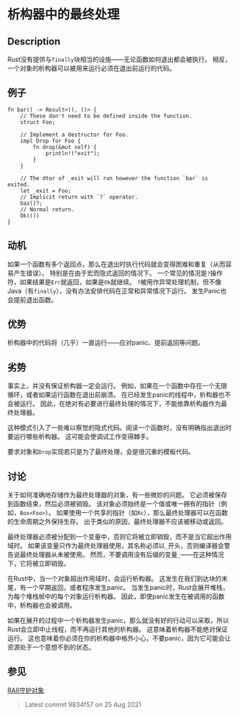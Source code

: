 # 析构器中的最终处理

## Description

Rust没有提供与`finally`块相当的设施——无论函数如何退出都会被执行。
相反，一个对象的析构器可以被用来运行必须在退出前运行的代码。

## 例子

```rust,ignore
fn bar() -> Result<(), ()> {
    // These don't need to be defined inside the function.
    struct Foo;

    // Implement a destructor for Foo.
    impl Drop for Foo {
        fn drop(&mut self) {
            println!("exit");
        }
    }

    // The dtor of _exit will run however the function `bar` is exited.
    let _exit = Foo;
    // Implicit return with `?` operator.
    baz()?;
    // Normal return.
    Ok(())
}
```

## 动机

如果一个函数有多个返回点，那么在退出时执行代码就会变得困难和重复（从而容易产生错误）。
特别是在由于宏而隐式返回的情况下。
一个常见的情况是`?`操作符，如果结果是`Err`就返回，如果是`Ok`就继续。
 `?`被用作异常处理机制，但不像Java（有`finally`），没有办法安排代码在正常和异常情况下运行。
发生Panic也会提前退出函数。

## 优势

析构器中的代码将（几乎）一直运行——应对panic、提前返回等问题。

## 劣势

事实上，并没有保证析构器一定会运行。
例如，如果在一个函数中存在一个无限循环，或者如果运行函数在退出前崩溃。
在已经发生panic的线程中，析构器也不会被运行。
因此，在绝对有必要进行最终处理的情况下，不能依靠析构器作为最终处理器。


这种模式引入了一些难以察觉的隐式代码。阅读一个函数时，没有明确指出退出时要运行哪些析构器。
这可能会使调试工作变得棘手。

要求对象和`Drop`实现若只是为了最终处理，会是很沉重的模板代码。

## 讨论

关于如何准确地存储作为最终处理器的对象，有一些微妙的问题。
它必须被保存到函数结束，然后必须被销毁。
该对象必须始终是一个值或唯一拥有的指针（例如，`Box<Foo>`）。
如果使用一个共享的指针（如`Rc`），那么最终处理器可以在函数的生命周期之外保持生存。
出于类似的原因，最终处理器不应该被移动或返回。

最终处理器必须被分配到一个变量中，否则它将被立即销毁，而不是当它超出作用域时。
如果该变量只作为最终处理器使用，其名称必须以`_`开头，否则编译器会警告说最终处理器从未被使用。
然而，不要调用没有后缀的变量`_`——在这种情况下，它将被立即销毁。

在Rust中，当一个对象超出作用域时，会运行析构器。
这发生在我们到达块的末尾，有一个早期返回，或者程序发生panic。
当发生panic时，Rust会展开堆栈，为每个堆栈帧中的每个对象运行析构器。
因此，即使panic发生在被调用的函数中，析构器也会被调用。

如果在展开的过程中一个析构器发生panic，那么就没有好的行动可以采取，所以Rust会立即中止线程，而不再运行其他的析构器。
这意味着析构器不能绝对保证运行。
这也意味着你必须在你的析构器中格外小心，不要panic，因为它可能会让资源处于一个意想不到的状态。

## 参见

[RAII守护对象](../patterns/behavioural/RAII.md)

> Latest commit 9834f57 on 25 Aug 2021